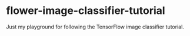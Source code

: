 # flower-image-classifier-tutorial
Just my playground for following the TensorFlow image classifier tutorial.
